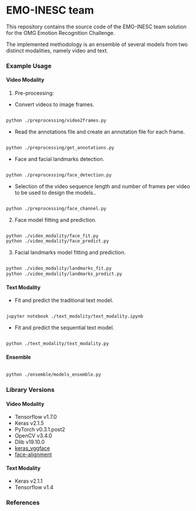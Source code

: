# EMO-INESC team 
This repository contains the source code of the EMO-INESC team solution for the OMG Emotion Recognition Challenge.

The implemented methodology is an ensemble of several models from two distinct modalities, namely video and text.


### Example Usage
#### Video Modality

1. Pre-processing:

- Convert videos to image frames.
~~~bash

python ./preprocessing/video2frames.py

~~~

- Read the annotations file and create an annotation file for each frame.
~~~bash

python ./preprocessing/get_annotations.py

~~~

- Face and facial landmarks detection.
~~~bash

python ./preprocessing/face_detection.py

~~~

- Selection of the video sequence length and number of frames per video to be used to design the models..
~~~bash

python ./preprocessing/face_channel.py

~~~


2. Face model fitting and prediction.
~~~bash

python ./video_modality/face_fit.py
python ./video_modality/face_predict.py

~~~


3. Facial landmarks model fitting and prediction.
~~~bash

python ./video_modality/landmarks_fit.py
python ./video_modality/landmarks_predict.py

~~~


#### Text Modality

- Fit and predict the traditional text model.
~~~bash

jupyter notebook ./text_modality/text_modality.ipynb

~~~

- Fit and predict the sequential text model.
~~~bash

python ./text_modality/text_modality.py

~~~

#### Ensemble
~~~bash

python ./ensemble/models_ensemble.py

~~~

### Library Versions
#### Video Modality
- Tensorflow v1.7.0
- Keras v2.1.5
- PyTorch v0.3.1.post2
- OpenCV v3.4.0
- Dlib v19.10.0
- [keras_vggface](https://github.com/rcmalli/keras-vggface)
- [face-alignment](https://github.com/1adrianb/face-alignment)

#### Text Modality
- Keras v2.1.1
- Tensorflow v1.4

### References
